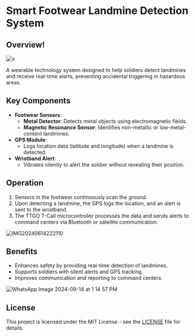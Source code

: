# Smart Footwear Landmine Detection System

## Overview!

![x](https://github.com/user-attachments/assets/d0c6a05a-4345-4a7c-8387-55506afdc24f)

A wearable technology system designed to help soldiers detect landmines and receive real-time alerts, preventing accidental triggering in hazardous areas.

## Key Components

- **Footwear Sensors**:
  - **Metal Detector**: Detects metal objects using electromagnetic fields.
  - **Magnetic Resonance Sensor**: Identifies non-metallic or low-metal-content landmines.
- **GPS Module**:
  - Logs location data (latitude and longitude) when a landmine is detected.
- **Wristband Alert**:
  - Vibrates silently to alert the soldier without revealing their position.

## Operation

1. Sensors in the footwear continuously scan the ground.
2. Upon detecting a landmine, the GPS logs the location, and an alert is sent to the wristband.
3. The TTGO T-Call microcontroller processes the data and sends alerts to command centers via Bluetooth or satellite communication.
   
![IMG20240614222110](https://github.com/user-attachments/assets/71a9399d-b528-4b41-b1d0-c7ab73e38a2f)

## Benefits

- Enhances safety by providing real-time detection of landmines.
- Supports soldiers with silent alerts and GPS tracking.
- Improves communication and reporting to command centers.


![WhatsApp Image 2024-09-14 at 1 14 57 PM](https://github.com/user-attachments/assets/8dbde491-c438-40f7-99e7-825f6f178f28)


## License

This project is licensed under the MIT License - see the [LICENSE](LICENSE) file for details.
